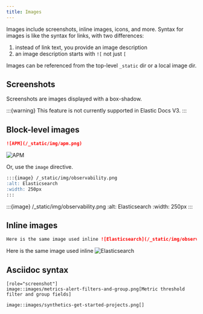 ```yaml
---
title: Images
---
```


Images include screenshots, inline images, icons, and more. Syntax for images is like the syntax for links, with two differences:
1. instead of link text, you provide an image description
2. an image description starts with `![` not just `[`

Images can be referenced from the top-level `_static` dir or a local image dir.

## Screenshots

Screenshots are images displayed with a box-shadow.

:::{warning}
This feature is not currently supported in Elastic Docs V3.
:::

## Block-level images

```markdown
![APM](/_static/img/apm.png)
```

![APM](/_static/img/apm.png)

Or, use the `image` directive.

```markdown
:::{image} /_static/img/observability.png
:alt: Elasticsearch
:width: 250px
:::
```

:::{image} /_static/img/observability.png
:alt: Elasticsearch
:width: 250px
:::

## Inline images

```markdown
Here is the same image used inline ![Elasticsearch](/_static/img/observability.png)
```

Here is the same image used inline ![Elasticsearch](/_static/img/observability.png)

## Asciidoc syntax

```asciidoc
[role="screenshot"]
image::images/metrics-alert-filters-and-group.png[Metric threshold filter and group fields]
```

```asciidoc
image::images/synthetics-get-started-projects.png[]
```